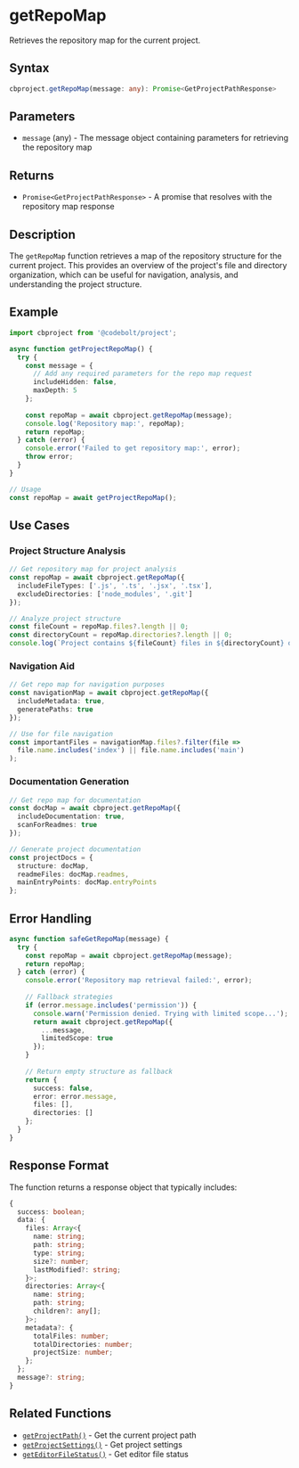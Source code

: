 # getRepoMap

Retrieves the repository map for the current project.

## Syntax

```typescript
cbproject.getRepoMap(message: any): Promise<GetProjectPathResponse>
```

## Parameters

- `message` (any) - The message object containing parameters for retrieving the repository map

## Returns

- `Promise<GetProjectPathResponse>` - A promise that resolves with the repository map response

## Description

The `getRepoMap` function retrieves a map of the repository structure for the current project. This provides an overview of the project's file and directory organization, which can be useful for navigation, analysis, and understanding the project structure.

## Example

```typescript
import cbproject from '@codebolt/project';

async function getProjectRepoMap() {
  try {
    const message = {
      // Add any required parameters for the repo map request
      includeHidden: false,
      maxDepth: 5
    };
    
    const repoMap = await cbproject.getRepoMap(message);
    console.log('Repository map:', repoMap);
    return repoMap;
  } catch (error) {
    console.error('Failed to get repository map:', error);
    throw error;
  }
}

// Usage
const repoMap = await getProjectRepoMap();
```

## Use Cases

### Project Structure Analysis
```typescript
// Get repository map for project analysis
const repoMap = await cbproject.getRepoMap({
  includeFileTypes: ['.js', '.ts', '.jsx', '.tsx'],
  excludeDirectories: ['node_modules', '.git']
});

// Analyze project structure
const fileCount = repoMap.files?.length || 0;
const directoryCount = repoMap.directories?.length || 0;
console.log(`Project contains ${fileCount} files in ${directoryCount} directories`);
```

### Navigation Aid
```typescript
// Get repo map for navigation purposes
const navigationMap = await cbproject.getRepoMap({
  includeMetadata: true,
  generatePaths: true
});

// Use for file navigation
const importantFiles = navigationMap.files?.filter(file => 
  file.name.includes('index') || file.name.includes('main')
);
```

### Documentation Generation
```typescript
// Get repo map for documentation
const docMap = await cbproject.getRepoMap({
  includeDocumentation: true,
  scanForReadmes: true
});

// Generate project documentation
const projectDocs = {
  structure: docMap,
  readmeFiles: docMap.readmes,
  mainEntryPoints: docMap.entryPoints
};
```

## Error Handling

```typescript
async function safeGetRepoMap(message) {
  try {
    const repoMap = await cbproject.getRepoMap(message);
    return repoMap;
  } catch (error) {
    console.error('Repository map retrieval failed:', error);
    
    // Fallback strategies
    if (error.message.includes('permission')) {
      console.warn('Permission denied. Trying with limited scope...');
      return await cbproject.getRepoMap({ 
        ...message, 
        limitedScope: true 
      });
    }
    
    // Return empty structure as fallback
    return {
      success: false,
      error: error.message,
      files: [],
      directories: []
    };
  }
}
```

## Response Format

The function returns a response object that typically includes:

```typescript
{
  success: boolean;
  data: {
    files: Array<{
      name: string;
      path: string;
      type: string;
      size?: number;
      lastModified?: string;
    }>;
    directories: Array<{
      name: string;
      path: string;
      children?: any[];
    }>;
    metadata?: {
      totalFiles: number;
      totalDirectories: number;
      projectSize: number;
    };
  };
  message?: string;
}
```

## Related Functions

- [`getProjectPath()`](./getProjectPath.md) - Get the current project path
- [`getProjectSettings()`](./getProjectSettings.md) - Get project settings
- [`getEditorFileStatus()`](./getEditorFileStatus.md) - Get editor file status 
